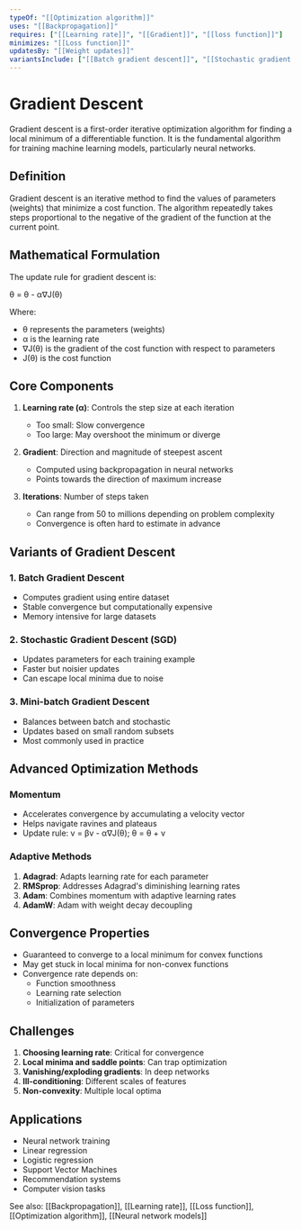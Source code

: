 ```yaml
---
typeOf: "[[Optimization algorithm]]"
uses: "[[Backpropagation]]"
requires: ["[[Learning rate]]", "[[Gradient]]", "[[loss function]]"]
minimizes: "[[Loss function]]"
updatesBy: "[[Weight updates]]"
variantsInclude: ["[[Batch gradient descent]]", "[[Stochastic gradient descent]]", "[[Mini-batch gradient descent]]"]
---
```


# Gradient Descent

Gradient descent is a first-order iterative optimization algorithm for finding a local minimum of a differentiable function. It is the fundamental algorithm for training machine learning models, particularly neural networks.

## Definition

Gradient descent is an iterative method to find the values of parameters (weights) that minimize a cost function. The algorithm repeatedly takes steps proportional to the negative of the gradient of the function at the current point.

## Mathematical Formulation

The update rule for gradient descent is:

θ = θ - α∇J(θ)

Where:
- θ represents the parameters (weights)
- α is the learning rate
- ∇J(θ) is the gradient of the cost function with respect to parameters
- J(θ) is the cost function

## Core Components

1. **Learning rate (α)**: Controls the step size at each iteration
   - Too small: Slow convergence
   - Too large: May overshoot the minimum or diverge

2. **Gradient**: Direction and magnitude of steepest ascent
   - Computed using backpropagation in neural networks
   - Points towards the direction of maximum increase

3. **Iterations**: Number of steps taken
   - Can range from 50 to millions depending on problem complexity
   - Convergence is often hard to estimate in advance

## Variants of Gradient Descent

### 1. Batch Gradient Descent
- Computes gradient using entire dataset
- Stable convergence but computationally expensive
- Memory intensive for large datasets

### 2. Stochastic Gradient Descent (SGD)
- Updates parameters for each training example
- Faster but noisier updates
- Can escape local minima due to noise

### 3. Mini-batch Gradient Descent
- Balances between batch and stochastic
- Updates based on small random subsets
- Most commonly used in practice

## Advanced Optimization Methods

### Momentum
- Accelerates convergence by accumulating a velocity vector
- Helps navigate ravines and plateaus
- Update rule: v = βv - α∇J(θ); θ = θ + v

### Adaptive Methods
1. **Adagrad**: Adapts learning rate for each parameter
2. **RMSprop**: Addresses Adagrad's diminishing learning rates
3. **Adam**: Combines momentum with adaptive learning rates
4. **AdamW**: Adam with weight decay decoupling

## Convergence Properties

- Guaranteed to converge to a local minimum for convex functions
- May get stuck in local minima for non-convex functions
- Convergence rate depends on:
  - Function smoothness
  - Learning rate selection
  - Initialization of parameters

## Challenges

1. **Choosing learning rate**: Critical for convergence
2. **Local minima and saddle points**: Can trap optimization
3. **Vanishing/exploding gradients**: In deep networks
4. **Ill-conditioning**: Different scales of features
5. **Non-convexity**: Multiple local optima

## Applications

- Neural network training
- Linear regression
- Logistic regression
- Support Vector Machines
- Recommendation systems
- Computer vision tasks

See also: [[Backpropagation]], [[Learning rate]], [[Loss function]], [[Optimization algorithm]], [[Neural network models]]
